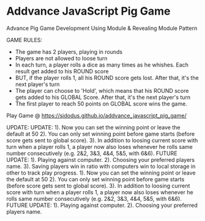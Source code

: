 # Addvance JavaScript Pig Game
Advance Pig Game Development Using Module &amp; Revealing Module Pattern


GAME RULES:

- The game has 2 players, playing in rounds
- Players are not allowed to loose turn
- In each turn, a player rolls a dice as many times as he whishes. Each result get added to his ROUND score
- BUT, if the player rolls 1, all his ROUND score gets lost. After that, it's the next player's turn
- The player can choose to 'Hold', which means that his ROUND score gets added to his GLOBAL Score. After that, it's the next player's       turn
- The first player to reach 50 points on GLOBAL score wins the game.

Play Game @ https://sidodus.github.io/addvance_javascript_pig_game/

UPDATE:
UPDATE:
1). Now you can set the winning point or leave the default at 50
2). You can only set winning point before game starts (before score gets sent to global score).
3). In addition to loosing current score with turn when a player rolls 1, a player now also loses whenever he rolls same number consecutively (e.g. 2&2, 3&3, 4&4, 5&5, with 6&6).
FUTURE UPDATE:
1). Playing against computer.
2). Choosing your preferred players name.
3). Saving players win in ratio with computers win to local storage in other to track play progress.
1). Now you can set the winning point or leave the default at 50
2). You can only set winning point before game starts (before score gets sent to global score).
3). In addition to loosing current score with turn when a player rolls 1, a player now also loses whenever he rolls same number consecutively (e.g. 2&2, 3&3, 4&4, 5&5, with 6&6).
FUTURE UPDATE:
1). Playing against computer.
2). Choosing your preferred players name.
